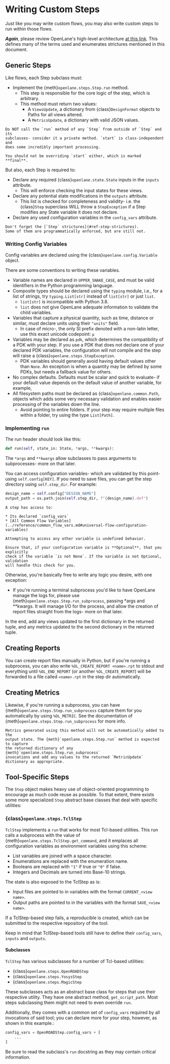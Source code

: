 # Writing Custom Steps

Just like you may write custom flows, you may also write custom steps to run
within those flows.

**_Again_**, please review OpenLane's high-level architecture [at this link](../reference/architecture.md).
This defines many of the terms used and enumerates strictures mentioned in this document.

## Generic Steps

Like flows, each Step subclass must:

- Implement the {meth}`openlane.steps.Step.run` method.
  - This step is responsible for the core logic of the step, which is arbitrary.
  - This method must return two values:
    - A `ViewsUpdate`, a dictionary from {class}`DesignFormat` objects to
      Paths for all views altered.
    - A `MetricsUpdate`, a dictionary with valid JSON values.

```{important}
Do NOT call the `run` method of any `Step` from outside of `Step` and its
subclasses- consider it a private method. `start` is class-independent and
does some incredibly important processing.

You should not be overriding `start` either, which is marked **final**.
```

But also, each Step is required to:

- Declare any required {class}`openlane.state.State` inputs in the `inputs`
  attribute.
  - This will enforce checking the input states for these views.
- Declare any potential state modifications in the `outputs` attribute.
  - This list is checked for completeness and validity- i.e. the {class}`Step`
    superclass WILL throw a `StepException` if a Step modifies any State variable
    it does not declare.
- Declare any used configuration variables in the `config_vars` attribute.

```{important}
Don't forget the [`Step` strictures](#ref-step-strictures).
Some of them are programmatically enforced, but are still not.
```

### Writing Config Variables

Config variables are declared using the {class}`openlane.config.Variable` object.

There are some conventions to writing these variables.

- Variable names are declared in `UPPER_SNAKE_CASE`, and must be valid identifiers
  in the Python programming language.
- Composite types should be declared using the `typing` module, i.e., for a list
  of strings, try `typing.List[str]` instead of `list[str]` or just `list`.
  - `list[str]` is incompatible with Python 3.8.
  - `list` does not give OpenLane adequate information to validate the child
    variables.
- Variables that capture a physical quantity, such as time, distance or similar,
  must declare units using their `"units"` field.
  - In case of micro-, the only SI prefix denoted with a non-latin letter, use this
    exact unicode codepoint: `µ`
- Variables may be declared as `pdk`, which determines the compatibility of a PDK
  with your step. If you use a PDK that does not declare one of your declared PDK
  variables, the configuration will not compile and the step will raise a
  {class}`openlane.steps.StepException`.
  - PDK variables should generally avoid having default values other than `None`.
    An exception is when a quantity may be defined by some PDKs, but needs a fallback
    value for others.
- No complex defaults. Defaults must be scalar and quick to evaluate- if your
  default value depends on the default value of another variable, for example,
- All filesystem paths must be declared as {class}`openlane.common.Path`, objects
  which adds some very necessary validation and enables easier processing of the
  variables down the line.
  - Avoid pointing to entire folders. If your step may require multiple files within
    a folder, try using the type `List[Path]`.

### Implementing `run`

The run header should look like this:

```python
def run(self, state_in: State, *args, **kwargs):
```

The `*args` and `**kwargs` allow subclasses to pass arguments to subprocesses-
more on that later.

You can access configuration variables- which are validated by this point- using
`self.config[KEY]`. If you need to save files, you can get the step directory
using `self.step_dir`. For example:

```python
design_name = self.config["DESIGN_NAME"]
output_path = os.path.join(self.step_dir, f"{design_name}.def")
```

```{note}
A step has access to:

* Its declared `config_vars`
* [All Common Flow Variables](../reference/common_flow_vars.md#universal-flow-configuration-variables)

Attempting to access any other variable is undefined behavior.
```

```{warning}
Ensure that, if your configuration variable is **Optional**, that you explicitly
check if the variable `is not None`. If the variable is not Optional, validation
will handle this check for you.
```

Otherwise, you're basically free to write any logic you desire, with one exception:

- If you're running a terminal subprocess you'd like to have OpenLane manage the
  logs for, please use {meth}`openlane.steps.Step.run_subprocess`,
  passing \*args and \*\*kwargs. It will manage
  I/O for the process, and allow the creation of report files straight from the
  logs- more on that later.

In the end, add any views updated to the first dictionary in the returned tuple,
and any metrics updated to the second dictionary in the returned tuple.

## Creating Reports

You can create report files manually in Python, but if you're running a subprocess,
you can also write `%OL_CREATE_REPORT <name>.rpt` to stdout and everything until
`%OL_END_REPORT` (or another `%OL_CREATE_REPORT`) will be forwarded to a file called
`<name>.rpt` in the step dir automatically.

## Creating Metrics

Likewise, if you're running a subprocess, you can have {meth}`openlane.steps.Step.run_subprocess`
capture them for you automatically by using `%OL_METRIC`. See the documentation
of {meth}`openlane.steps.Step.run_subprocess` for more info.

```{note}
Metrics generated using this method will not be automatically added to the
output state. The {meth}`openlane.steps.Step.run` method is expected to capture
the returned dictionary of any {meth}`openlane.steps.Step.run_subprocess`
invocations and add any values to the returned `MetricUpdate` dictionary as appropriate.
```

## Tool-Specific Steps

The `Step` object makes heavy use of object-oriented programming to encourage
as much code reuse as possible. To that extent, there exists some more specialized
`Step` abstract base classes that deal with specific utilities:

### {class}`openlane.steps.TclStep`

`TclStep` implements a `run` that works for most Tcl-based utilities.
This run calls a subprocess with the value of {meth}`openlane.steps.TclStep.get_command`,
and it emplaces all configuration variables as environment variables using this scheme:

- List variables are joined with a space character.
- Enumerations are replaced with the enumeration name.
- Booleans are replaced with `"1"` if true or `"0"` if false.
- Integers and Decimals are turned into Base-10 strings.

The state is also exposed to the TclStep as is:

- Input files are pointed to in variables with the format `CURRENT_<view name>`.
- Output paths are pointed to in the variables with the format `SAVE_<view name>`.

If a TclStep-based step fails, a reproducible is created, which can be submitted
to the respective repository of the tool.

Keep in mind that TclStep-based tools still have to define their `config_vars`,
`inputs` and `outputs`.

#### Subclasses

`TclStep` has various subclasses for a number of Tcl-based utilities:

- {class}`openlane.steps.OpenROADStep`
- {class}`openlane.steps.YosysStep`
- {class}`openlane.steps.MagicStep`

These subclasses acts as an abstract base class for steps that use their
respective utility. They have one abstract method, `get_script_path`.
Most steps subclassing them might not need to even override `run`.

Additionally, they comes with a common set of `config_vars` required by all invocations
of said tool; you can declare more for your step, however, as shown in this example.:

```python
config_vars = OpenROADStep.config_vars + [
    ...
]
```

Be sure to read the subclass's `run` docstring as they may contain critical information.
